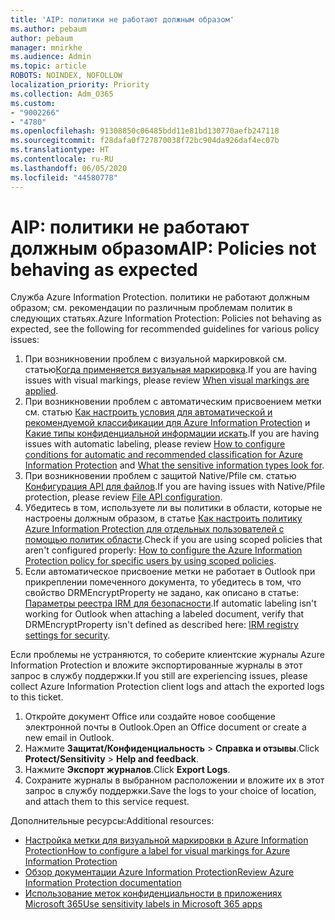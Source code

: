 ```yaml
---
title: 'AIP: политики не работают должным образом'
ms.author: pebaum
author: pebaum
manager: mnirkhe
ms.audience: Admin
ms.topic: article
ROBOTS: NOINDEX, NOFOLLOW
localization_priority: Priority
ms.collection: Adm_O365
ms.custom:
- "9002266"
- "4780"
ms.openlocfilehash: 91308850c06485bdd11e81bd130770aefb247118
ms.sourcegitcommit: f28dafa0f727870038f72bc904da926daf4ec07b
ms.translationtype: HT
ms.contentlocale: ru-RU
ms.lasthandoff: 06/05/2020
ms.locfileid: "44580778"
---
```

# <a name="aip-policies-not-behaving-as-expected"></a><span data-ttu-id="f98f8-102">AIP: политики не работают должным образом</span><span class="sxs-lookup"><span data-stu-id="f98f8-102">AIP: Policies not behaving as expected</span></span>

<span data-ttu-id="f98f8-103">Служба Azure Information Protection. политики не работают должным образом; см. рекомендации по различным проблемам политик в следующих статьях.</span><span class="sxs-lookup"><span data-stu-id="f98f8-103">Azure Information Protection: Policies not behaving as expected, see the following for recommended guidelines for various policy issues:</span></span>

1. <span data-ttu-id="f98f8-104">При возникновении проблем с визуальной маркировкой см. статью[Когда применяется визуальная маркировка](https://docs.microsoft.com/azure/information-protection/configure-policy-markings#when-visual-markings-are-applied).</span><span class="sxs-lookup"><span data-stu-id="f98f8-104">If you are having issues with visual markings, please review [When visual markings are applied](https://docs.microsoft.com/azure/information-protection/configure-policy-markings#when-visual-markings-are-applied).</span></span>
2. <span data-ttu-id="f98f8-105">При возникновении проблем с автоматическим присвоением метки см. статью [Как настроить условия для автоматической и рекомендуемой классификации для Azure Information Protection](https://docs.microsoft.com/azure/information-protection/configure-policy-classification) и [Какие типы конфиденциальной информации искать](https://docs.microsoft.com/microsoft-365/compliance/sensitive-information-type-entity-definitions).</span><span class="sxs-lookup"><span data-stu-id="f98f8-105">If you are having issues with automatic labeling, please review [How to configure conditions for automatic and recommended classification for Azure Information Protection](https://docs.microsoft.com/azure/information-protection/configure-policy-classification) and [What the sensitive information types look for](https://docs.microsoft.com/microsoft-365/compliance/sensitive-information-type-entity-definitions).</span></span>
3. <span data-ttu-id="f98f8-106">При возникновении проблем с защитой Native/Pfile см. статью [Конфигурация API для файлов](https://docs.microsoft.com/azure/information-protection/develop/file-api-configuration).</span><span class="sxs-lookup"><span data-stu-id="f98f8-106">If you are having issues with Native/Pfile protection, please review [File API configuration](https://docs.microsoft.com/azure/information-protection/develop/file-api-configuration).</span></span>
4. <span data-ttu-id="f98f8-107">Убедитесь в том, используете ли вы политики в области, которые не настроены должным образом, в статье [Как настроить политику Azure Information Protection для отдельных пользователей с помощью политик области](https://docs.microsoft.com/azure/information-protection/configure-policy-scope).</span><span class="sxs-lookup"><span data-stu-id="f98f8-107">Check if you are using scoped policies that aren't configured properly: [How to configure the Azure Information Protection policy for specific users by using scoped policies](https://docs.microsoft.com/azure/information-protection/configure-policy-scope).</span></span>
5. <span data-ttu-id="f98f8-108">Если автоматическое присвоение метки не работает в Outlook при прикреплении помеченного документа, то убедитесь в том, что свойство DRMEncryptProperty не задано, как описано в статье: [Параметры реестра IRM для безопасности](https://docs.microsoft.com/deployoffice/security/protect-sensitive-messages-and-documents-by-using-irm-in-office#office-2016-irm-registry-key-options).</span><span class="sxs-lookup"><span data-stu-id="f98f8-108">If automatic labeling isn't working for Outlook when attaching a labeled document, verify that DRMEncryptProperty isn't defined as described here: [IRM registry settings for security](https://docs.microsoft.com/deployoffice/security/protect-sensitive-messages-and-documents-by-using-irm-in-office#office-2016-irm-registry-key-options).</span></span>

<span data-ttu-id="f98f8-109">Если проблемы не устраняются, то соберите клиентские журналы Azure Information Protection и вложите экспортированные журналы в этот запрос в службу поддержки.</span><span class="sxs-lookup"><span data-stu-id="f98f8-109">If you still are experiencing issues, please collect Azure Information Protection client logs and attach the exported logs to this ticket.</span></span>

1. <span data-ttu-id="f98f8-110">Откройте документ Office или создайте новое сообщение электронной почты в Outlook.</span><span class="sxs-lookup"><span data-stu-id="f98f8-110">Open an Office document or create a new email in Outlook.</span></span>
2. <span data-ttu-id="f98f8-111">Нажмите **Защитаt/Конфиденциальность** > **Справка и отзывы**.</span><span class="sxs-lookup"><span data-stu-id="f98f8-111">Click **Protect/Sensitivity** > **Help and feedback**.</span></span>
3. <span data-ttu-id="f98f8-112">Нажмите **Экспорт журналов**.</span><span class="sxs-lookup"><span data-stu-id="f98f8-112">Click **Export Logs**.</span></span>
4. <span data-ttu-id="f98f8-113">Сохраните журналы в выбранном расположении и вложите их в этот запрос в службу поддержки.</span><span class="sxs-lookup"><span data-stu-id="f98f8-113">Save the logs to your choice of location, and attach them to this service request.</span></span>

<span data-ttu-id="f98f8-114">Дополнительные ресурсы:</span><span class="sxs-lookup"><span data-stu-id="f98f8-114">Additional resources:</span></span>

- [<span data-ttu-id="f98f8-115">Настройка метки для визуальной маркировки в Azure Information Protection</span><span class="sxs-lookup"><span data-stu-id="f98f8-115">How to configure a label for visual markings for Azure Information Protection</span></span>](https://docs.microsoft.com/azure/information-protection/configure-policy-markings)
- [<span data-ttu-id="f98f8-116">Обзор документации Azure Information Protection</span><span class="sxs-lookup"><span data-stu-id="f98f8-116">Review Azure Information Protection documentation</span></span>](https://docs.microsoft.com/azure/information-protection/what-is-information-protection)
- [<span data-ttu-id="f98f8-117">Использование меток конфиденциальности в приложениях Microsoft 365</span><span class="sxs-lookup"><span data-stu-id="f98f8-117">Use sensitivity labels in Microsoft 365 apps</span></span>](https://docs.microsoft.com/microsoft-365/compliance/sensitivity-labels-office-apps)

